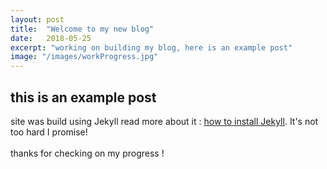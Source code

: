 ```yaml
---
layout: post
title:  "Welcome to my new blog"
date:   2018-05-25
excerpt: "working on building my blog, here is an example post"
image: "/images/workProgress.jpg"
---
```


## this is an example post
site was build using Jekyll read more about it : [how to install Jekyll](https://jekyllrb.com/). It's not too hard I promise!
<br><br>
thanks for checking on my progress !